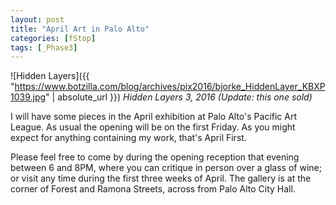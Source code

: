 ```yaml
---
layout: post
title: "April Art in Palo Alto"
categories: [fStop]
tags: [_Phase3]
---
```

![Hidden Layers]({{ "https://www.botzilla.com/blog/archives/pix2016/bjorke_HiddenLayer_KBXP1039.jpg" | absolute_url }})
<i>Hidden Layers 3, 2016</i>
<i>(Update: this one sold)</i>

I will have some pieces in the April exhibition at Palo Alto's Pacific Art League. As usual the opening will be on the first Friday. As you might expect for anything containing my work, that's April First.

Please feel free to come by during the opening reception that evening between 6 and 8PM, where you can critique in person over a glass of wine; or visit any time during the first three weeks of April. The gallery is at the corner of Forest and Ramona Streets, across from Palo Alto City Hall.
